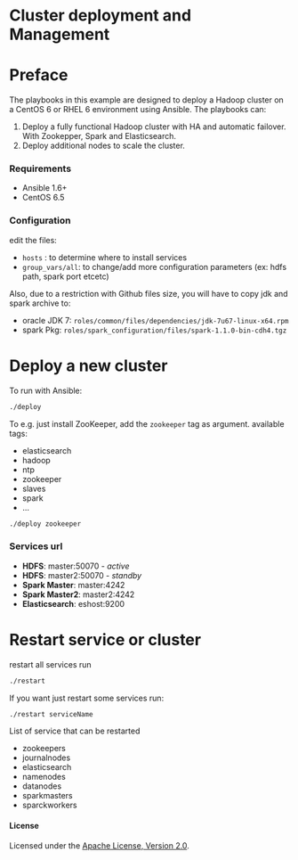 Cluster deployment and Management
=================================

# Preface
The playbooks in this example are designed to deploy a Hadoop cluster on a CentOS 6 or RHEL 6 environment using Ansible. The playbooks can:

 1.  Deploy a fully functional Hadoop cluster with HA and automatic failover. With Zookepper, Spark and Elasticsearch.
 2. Deploy additional nodes to scale the cluster.


### Requirements
 * Ansible 1.6+
 * CentOS 6.5

### Configuration

edit the files:
 * `hosts` : to determine where to install services
 * `group_vars/all`: to change/add  more configuration parameters (ex: hdfs path, spark port etcetc)

Also, due to a restriction with Github files size, you will have to copy jdk and spark archive to:
 * oracle JDK 7: `roles/common/files/dependencies/jdk-7u67-linux-x64.rpm`
 * spark Pkg: `roles/spark_configuration/files/spark-1.1.0-bin-cdh4.tgz`


# Deploy a new cluster

To run with Ansible:

```sh
./deploy
```

To e.g. just install ZooKeeper, add the `zookeeper` tag as argument.
available tags: 
 * elasticsearch
 * hadoop
 * ntp
 * zookeeper
 * slaves
 * spark
 * ...

```sh
./deploy zookeeper
```

### Services url

 * **HDFS**: master:50070 - *active*
 * **HDFS**: master2:50070 - *standby*
 * **Spark Master**: master:4242
 * **Spark Master2**: master2:4242
 * **Elasticsearch**: eshost:9200

# Restart service or cluster

restart all services run 
```sh
./restart
```

If you want just restart some services run:

```sh
./restart serviceName
```

List of service that can be restarted
 * zookeepers
 * journalnodes
 * elasticsearch
 * namenodes
 * datanodes
 * sparkmasters
 * sparckworkers

#### License
Licensed under the [Apache License, Version 2.0](https://github.com/NFLabs/cluster-deployment/blob/master/LICENSE).
